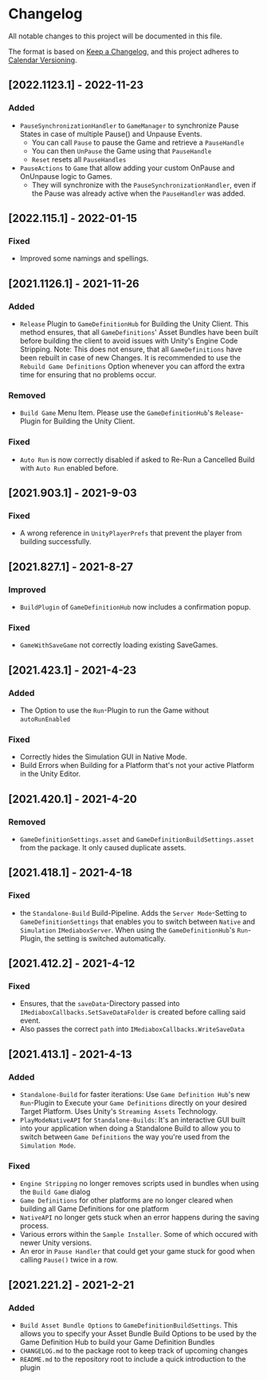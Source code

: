 # Changelog
All notable changes to this project will be documented in this file.

The format is based on [Keep a Changelog](https://keepachangelog.com/en/1.0.0/),
and this project adheres to [Calendar Versioning](https://calver.org).

## [2022.1123.1] - 2022-11-23
### Added
- `PauseSynchronizationHandler` to `GameManager` to synchronize Pause States in case of multiple Pause() and Unpause Events.
  - You can call `Pause` to pause the Game and retrieve a `PauseHandle`
  - You can then `UnPause` the Game using that `PauseHandle`
  - `Reset` resets all `PauseHandles`
- `PauseActions` to `Game` that allow adding your custom OnPause and OnUnpause logic to Games.
  - They will synchronize with the `PauseSynchronizationHandler`, even if the Pause was already active when the `PauseHandler` was added.

## [2022.115.1] - 2022-01-15
### Fixed
- Improved some namings and spellings.

## [2021.1126.1] - 2021-11-26
### Added
- `Release` Plugin to `GameDefinitionHub` for Building the Unity Client. This method ensures, that all `GameDefinitions`' Asset Bundles have been built before building the client to avoid issues with Unity's Engine Code Stripping. Note: This does not ensure, that all `GameDefinitions` have been rebuilt in case of new Changes. It is recommended to use the `Rebuild Game Definitions` Option whenever you can afford the extra time for ensuring that no problems occur.
### Removed
- `Build Game` Menu Item. Please use the `GameDefinitionHub`'s `Release`-Plugin for Building the Unity Client.
### Fixed
- `Auto Run` is now correctly disabled if asked to Re-Run a Cancelled Build with `Auto Run` enabled before.

## [2021.903.1] - 2021-9-03
### Fixed
- A wrong reference in `UnityPlayerPrefs` that prevent the player from building successfully.

## [2021.827.1] - 2021-8-27
### Improved
- `BuildPlugin` of `GameDefinitionHub` now includes a confirmation popup.
### Fixed
- `GameWithSaveGame` not correctly loading existing SaveGames.

## [2021.423.1] - 2021-4-23
### Added
- The Option to use the `Run`-Plugin to run the Game without `autoRunEnabled`
### Fixed
- Correctly hides the Simulation GUI in Native Mode.
- Build Errors when Building for a Platform that's not your active Platform in the Unity Editor.


## [2021.420.1] - 2021-4-20
### Removed
- `GameDefinitionSettings.asset` and `GameDefinitionBuildSettings.asset` from the package. It only caused duplicate assets.

## [2021.418.1] - 2021-4-18
### Fixed
- the `Standalone-Build` Build-Pipeline. Adds the `Server Mode`-Setting to `GameDefinitionSettings` that enables you to switch between `Native` and `Simulation` `IMediaboxServer`. When using the `GameDefinitionHub`'s `Run`-Plugin, the setting is switched automatically.

## [2021.412.2] - 2021-4-12
### Fixed
- Ensures, that the `saveData`-Directory passed into `IMediaboxCallbacks.SetSaveDataFolder` is created before calling said event.
- Also passes the correct `path` into `IMediaboxCallbacks.WriteSaveData`

## [2021.413.1] - 2021-4-13
### Added
- `Standalone-Build` for faster iterations: Use `Game Definition Hub`'s new `Run`-Plugin to Execute your `Game Definitions` directly on your desired Target Platform. Uses Unity's `Streaming Assets` Technology.
- `PlayModeNativeAPI` for `Standalone-Builds`: It's an interactive GUI built into your application when doing a Standalone Build to allow you to switch between `Game Definitions` the way you're used from the `Simulation Mode`.
### Fixed
- `Engine Stripping` no longer removes scripts used in bundles when using the `Build Game` dialog
- `Game Definitions` for other platforms are no longer cleared when building all Game Definitions for one platform
- `NativeAPI` no longer gets stuck when an error happens during the saving process.
- Various errors within the `Sample Installer`. Some of which occured with newer Unity versions.
- An eror in `Pause Handler` that could get your game stuck for good when calling `Pause()` twice in a row.


## [2021.221.2] - 2021-2-21
### Added
- `Build Asset Bundle Options` to `GameDefinitionBuildSettings`. This allows you to specify your Asset Bundle Build Options to be used by the Game Definition Hub to build your Game Definition Bundles
- `CHANGELOG.md` to the package root to keep track of upcoming changes
- `README.md` to the repository root to include a quick introduction to the plugin